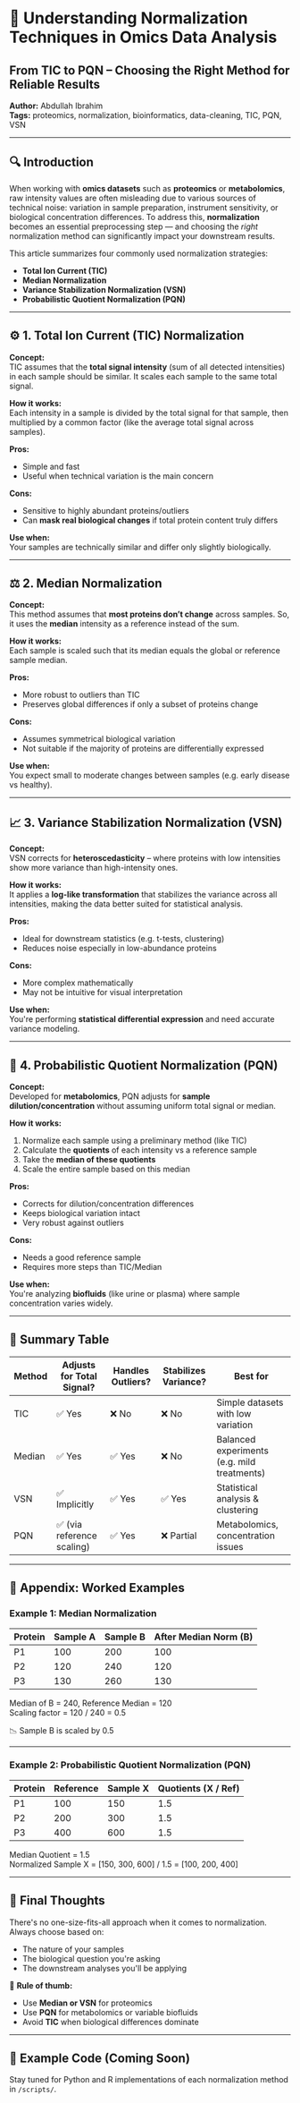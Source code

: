 # 💪 Understanding Normalization Techniques in Omics Data Analysis
## From TIC to PQN – Choosing the Right Method for Reliable Results

**Author:** Abdullah Ibrahim  
**Tags:** proteomics, normalization, bioinformatics, data-cleaning, TIC, PQN, VSN

---

## 🔍 Introduction

When working with **omics datasets** such as **proteomics** or **metabolomics**, raw intensity values are often misleading due to various sources of technical noise: variation in sample preparation, instrument sensitivity, or biological concentration differences. To address this, **normalization** becomes an essential preprocessing step — and choosing the *right* normalization method can significantly impact your downstream results.

This article summarizes four commonly used normalization strategies:
- **Total Ion Current (TIC)**
- **Median Normalization**
- **Variance Stabilization Normalization (VSN)**
- **Probabilistic Quotient Normalization (PQN)**

---

## ⚙️ 1. Total Ion Current (TIC) Normalization

**Concept:**  
TIC assumes that the **total signal intensity** (sum of all detected intensities) in each sample should be similar. It scales each sample to the same total signal.

**How it works:**  
Each intensity in a sample is divided by the total signal for that sample, then multiplied by a common factor (like the average total signal across samples).

**Pros:**  
- Simple and fast  
- Useful when technical variation is the main concern

**Cons:**  
- Sensitive to highly abundant proteins/outliers  
- Can **mask real biological changes** if total protein content truly differs

**Use when:**  
Your samples are technically similar and differ only slightly biologically.

---

## ⚖️ 2. Median Normalization

**Concept:**  
This method assumes that **most proteins don’t change** across samples. So, it uses the **median** intensity as a reference instead of the sum.

**How it works:**  
Each sample is scaled such that its median equals the global or reference sample median.

**Pros:**  
- More robust to outliers than TIC  
- Preserves global differences if only a subset of proteins change

**Cons:**  
- Assumes symmetrical biological variation  
- Not suitable if the majority of proteins are differentially expressed

**Use when:**  
You expect small to moderate changes between samples (e.g. early disease vs healthy).

---

## 📈 3. Variance Stabilization Normalization (VSN)

**Concept:**  
VSN corrects for **heteroscedasticity** – where proteins with low intensities show more variance than high-intensity ones.

**How it works:**  
It applies a **log-like transformation** that stabilizes the variance across all intensities, making the data better suited for statistical analysis.

**Pros:**  
- Ideal for downstream statistics (e.g. t-tests, clustering)  
- Reduces noise especially in low-abundance proteins

**Cons:**  
- More complex mathematically  
- May not be intuitive for visual interpretation

**Use when:**  
You're performing **statistical differential expression** and need accurate variance modeling.

---

## 🧪 4. Probabilistic Quotient Normalization (PQN)

**Concept:**  
Developed for **metabolomics**, PQN adjusts for **sample dilution/concentration** without assuming uniform total signal or median.

**How it works:**  
1. Normalize each sample using a preliminary method (like TIC)  
2. Calculate the **quotients** of each intensity vs a reference sample  
3. Take the **median of these quotients**  
4. Scale the entire sample based on this median

**Pros:**  
- Corrects for dilution/concentration differences  
- Keeps biological variation intact  
- Very robust against outliers

**Cons:**  
- Needs a good reference sample  
- Requires more steps than TIC/Median

**Use when:**  
You're analyzing **biofluids** (like urine or plasma) where sample concentration varies widely.

---

## 🔬 Summary Table

| Method | Adjusts for Total Signal? | Handles Outliers? | Stabilizes Variance? | Best for |
|--------|----------------------------|--------------------|-----------------------|----------|
| TIC    | ✅ Yes                     | ❌ No              | ❌ No                 | Simple datasets with low variation |
| Median | ✅ Yes                     | ✅ Yes             | ❌ No                 | Balanced experiments (e.g. mild treatments) |
| VSN    | ✅ Implicitly              | ✅ Yes             | ✅ Yes                | Statistical analysis & clustering |
| PQN    | ✅ (via reference scaling) | ✅ Yes             | ❌ Partial            | Metabolomics, concentration issues |

---

## 🔬 Appendix: Worked Examples

### Example 1: Median Normalization

| Protein | Sample A | Sample B | After Median Norm (B) |
|---------|----------|----------|------------------------|
| P1      | 100      | 200      | 100                    |
| P2      | 120      | 240      | 120                    |
| P3      | 130      | 260      | 130                    |

Median of B = 240, Reference Median = 120  
Scaling factor = 120 / 240 = 0.5

📉 Sample B is scaled by 0.5

---

### Example 2: Probabilistic Quotient Normalization (PQN)

| Protein | Reference | Sample X | Quotients (X / Ref) |
|---------|-----------|-----------|----------------------|
| P1      | 100       | 150       | 1.5                  |
| P2      | 200       | 300       | 1.5                  |
| P3      | 400       | 600       | 1.5                  |

Median Quotient = 1.5  
Normalized Sample X = [150, 300, 600] / 1.5 = [100, 200, 400]

---

## 🧠 Final Thoughts

There's no one-size-fits-all approach when it comes to normalization. Always choose based on:
- The nature of your samples  
- The biological question you're asking  
- The downstream analyses you'll be applying

📌 **Rule of thumb:**
- Use **Median or VSN** for proteomics
- Use **PQN** for metabolomics or variable biofluids
- Avoid **TIC** when biological differences dominate

---

## 📁 Example Code (Coming Soon)

Stay tuned for Python and R implementations of each normalization method in `/scripts/`.

